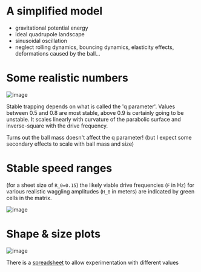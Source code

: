 # A simplified model

- gravitational potential energy
- ideal quadrupole landscape
- sinusoidal oscillation
- neglect rolling dynamics, bouncing dynamics, elasticity effects, deformations caused by the ball...

# Some realistic numbers

![image](https://github.com/user-attachments/assets/93a9cdd1-bf15-4c4f-a3a7-6208280768a3)

Stable trapping depends on what is called the 'q parameter'. Values between 0.5 and 0.8 are most stable, above 0.9 is certainly going to be unstable.
It scales linearly with curvature of the parabolic surface and inverse-square with the drive frequency.

Turns out the ball mass doesn't affect the q parameter! (but I expect some secondary effects to scale with ball mass and size)

# Stable speed ranges

(for a sheet size of `R_0=0.15`) the likely viable drive frequencies (`F` in Hz) for various realistic waggling amplitudes (`H_0` in meters) are indicated by green cells in the matrix.

![image](https://github.com/user-attachments/assets/31322729-16f2-4aab-8b00-ac48a77a7c5e)


# Shape & size plots

![image](https://github.com/user-attachments/assets/8bcae02c-8484-4432-a5d8-6ab112d38c87)

There is a [spreadsheet](./TrampolineMaths.xlsx) to allow experimentation with different values

